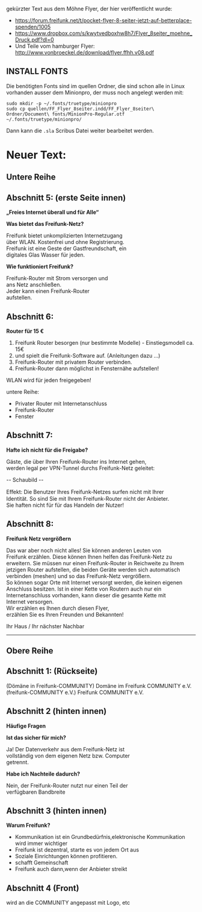 gekürzter Text aus dem Möhne Flyer, der hier veröffentlicht wurde: 

 - https://forum.freifunk.net/t/pocket-flyer-8-seiter-jetzt-auf-betterplace-spenden/1005 
 - https://www.dropbox.com/s/kwytvedboxhw8h7/Flyer_8seiter_moehne_Druck.pdf?dl=0
 - Und Teile vom hamburger Flyer: http://www.vonbroeckel.de/download/flyer.ffhh.v08.pdf

INSTALL FONTS
----

Die benötigten Fonts sind im quellen Ordner, die sind schon alle in Linux vorhanden ausser dem Minionpro, der muss noch angelegt werden mit:

	sudo mkdir -p ~/.fonts/truetype/minionpro
	sudo cp quellen/FF_Flyer_8seiter.indd/FF_Flyer_8seiter\ Ordner/Document\ fonts/MinionPro-Regular.otf ~/.fonts/truetype/minionpro/

Dann kann die `.sla` Scribus Datei weiter bearbeitet werden.


# Neuer Text:


Untere Reihe
---

**Abschnitt 5: (erste Seite innen)**
---
**„Freies Internet überall und für Alle“**

**Was bietet das Freifunk-Netz?**

Freifunk bietet unkomplizierten Internetzugang    
über WLAN. Kostenfrei und ohne Registrierung.  
Freifunk ist eine Geste der Gastfreundschaft, ein  
digitales Glas Wasser für jeden.   

**Wie funktioniert Freifunk?**

Freifunk-Router mit Strom versorgen und  
ans Netz anschließen.   
Jeder kann einen Freifunk-Router  
aufstellen. 

**Abschnitt 6:**
---
**Router für 15 €**

1. Freifunk Router besorgen (nur bestimmte Modelle) - Einstiegsmodell ca. 15€  
2. und spielt die Freifunk-Software auf. (Anleitungen dazu ...)
3. Freifunk-Router mit privatem Router verbinden.
4. Freifunk-Router dann möglichst in Fensternähe aufstellen!

WLAN wird für jeden freigegeben!

untere Reihe:

  * Privater Router mit Internetanschluss 
  * Freifunk-Router
  * Fenster

**Abschnitt 7:**
---
**Hafte ich nicht für die Freigabe?**

Gäste, die über Ihren Freifunk-Router ins Internet gehen,   
werden legal per VPN-Tunnel durchs Freifunk-Netz geleitet:
    
-- Schaubild --

Eﬀekt: Die Benutzer Ihres Freifunk-Netzes surfen nicht mit Ihrer  
Identität. So sind Sie mit Ihrem Freifunk-Router nicht der Anbieter.  
Sie haften nicht für für das Handeln der Nutzer!

**Abschnitt 8:**
---
**Freifunk Netz vergrößern**

Das war aber noch nicht alles! Sie können anderen Leuten von  
Freifunk erzählen. Diese können Ihnen helfen das Freifunk-Netz zu  
erweitern. Sie müssen nur einen Freifunk-Router in Reichweite zu Ihrem  
jetzigen Router aufstellen, die beiden Geräte werden sich automatisch  
verbinden (meshen) und so das Freifunk-Netz vergrößern.  
So können sogar Orte mit Internet versorgt werden, die keinen eigenen  
Anschluss besitzen. Ist in einer Kette von Routern auch nur ein  
Internetanschluss vorhanden, kann dieser die gesamte Kette mit  
Internet versorgen.  
Wir erzählen es Ihnen durch diesen Flyer,  
erzählen Sie es Ihren Freunden und Bekannten!  

Ihr Haus / Ihr nächster Nachbar

----

Obere Reihe
----

**Abschnitt 1: (Rückseite)**
---
(Dömäne in Freifunk-COMMUNITY) Domäne im Freifunk COMMUNITY e.V.  
(freifunk-COMMUNITY e.V.) Freifunk COMMUNITY e.V.

**Abschnitt 2 (hinten innen)** 
---
**Häufige Fragen**

**Ist das sicher für mich?**

Ja! Der Datenverkehr aus dem Freifunk-Netz ist   
vollständig von dem eigenen Netz bzw. Computer   
getrennt.

**Habe ich Nachteile dadurch?**

Nein, der Freifunk-Router nutzt nur einen Teil der   
verfügbaren Bandbreite


**Abschnitt 3 (hinten innen)**
---
**Warum Freifunk?**

  * Kommunikation ist ein Grundbedürfnis,elektronische Kommunikation wird immer wichtiger
  * Freifunk ist dezentral, starte es von jedem Ort aus
  * Soziale Einrichtungen können profitieren.  
  * schafft Gemeinschaft  
  * Freifunk auch dann,wenn der Anbieter streikt

**Abschnitt 4 (Front)**
---
wird an die COMMUNITY angepasst mit Logo, etc
